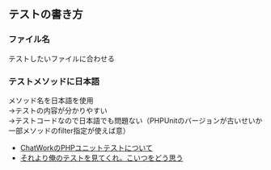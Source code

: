 ## テストの書き方
### ファイル名
テストしたいファイルに合わせる

### テストメソッドに日本語
メソッド名を日本語を使用<br/>
→テストの内容が分かりやすい<br/>
→テストコードなので日本語でも問題ない（PHPUnitのバージョンが古いせいか一部メソッドのfilter指定が使えば意）<br/>

- [ChatWorkのPHPユニットテストについて](https://creators-note.chatwork.com/entry/2017/12/08/100000)
- [それより俺のテストを見てくれ。こいつをどう思う](https://calpo.hatenadiary.org/entry/20120402/p1)
